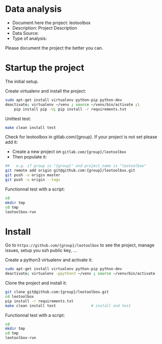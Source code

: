 # Data analysis
- Document here the project: leotoolbox
- Description: Project Description
- Data Source:
- Type of analysis:

Please document the project the better you can.

# Startup the project

The initial setup.

Create virtualenv and install the project:
```bash
sudo apt-get install virtualenv python-pip python-dev
deactivate; virtualenv ~/venv ; source ~/venv/bin/activate ;\
    pip install pip -U; pip install -r requirements.txt
```

Unittest test:
```bash
make clean install test
```

Check for leotoolbox in gitlab.com/{group}.
If your project is not set please add it:

- Create a new project on `gitlab.com/{group}/leotoolbox`
- Then populate it:

```bash
##   e.g. if group is "{group}" and project_name is "leotoolbox"
git remote add origin git@github.com:{group}/leotoolbox.git
git push -u origin master
git push -u origin --tags
```

Functionnal test with a script:

```bash
cd
mkdir tmp
cd tmp
leotoolbox-run
```

# Install

Go to `https://github.com/{group}/leotoolbox` to see the project, manage issues,
setup you ssh public key, ...

Create a python3 virtualenv and activate it:

```bash
sudo apt-get install virtualenv python-pip python-dev
deactivate; virtualenv -ppython3 ~/venv ; source ~/venv/bin/activate
```

Clone the project and install it:

```bash
git clone git@github.com:{group}/leotoolbox.git
cd leotoolbox
pip install -r requirements.txt
make clean install test                # install and test
```
Functionnal test with a script:

```bash
cd
mkdir tmp
cd tmp
leotoolbox-run
```
